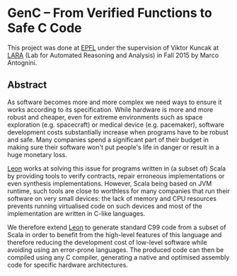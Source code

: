 # GenC – From Verified Functions to Safe C Code

This project was done at [EPFL](http://epfl.ch) under the supervision of Viktor Kuncak at
[LARA](http://lara.epfl.ch/w/) (Lab for Automated Reasoning and Analysis) in Fall 2015 by Marco Antognini.

## Abstract

As software becomes more and more complex we need ways to ensure it works according to its specification.
While hardware is more and more robust and cheaper, even for extreme environments such as space exploration 
(e.g. spacecraft) or medical device (e.g. pacemaker), software development costs substantially increase
when programs have to be robust and safe. Many companies spend a significant part of their budget in making
sure their software won't put people's life in danger or result in a huge monetary loss.

[Leon](http://leon.epfl.ch) works at solving this issue for programs written in (a subset of) Scala by 
providing tools to verify contracts, repair erroneous implementations or even synthesis implementations.
However, Scala being based on JVM runtime, such tools are close to worthless for many companies that run
their software on very small devices: the lack of memory and CPU resources prevents running virtualised 
code on such devices and most of the implementation are written in C-like languages.

We therefore extend [Leon](http://leon.epfl.ch) to generate standard C99 code from a subset of Scala in
order to benefit from the high-level features of this language and therefore reducing the development
cost of low-level software while avoiding using an error-prone languages. The produced code can then be
compiled using any C compiler, generating a native and optimised assembly code for specific hardware
architectures.


